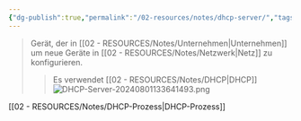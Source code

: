 ```yaml
---
{"dg-publish":true,"permalink":"/02-resources/notes/dhcp-server/","tags":["netzwerk","hardware"],"noteIcon":"","updated":"2024-08-02T02:48:23.567+02:00"}
---
```


>Gerät, der in [[02 - RESOURCES/Notes/Unternehmen\|Unternehmen]] um neue Geräte in [[02 - RESOURCES/Notes/Netzwerk\|Netz]] zu konfigurieren.
>>Es verwendet [[02 - RESOURCES/Notes/DHCP\|DHCP]]
![DHCP-Server-20240801133641493.png](/img/user/02%20-%20RESOURCES/Files/DHCP-Server-20240801133641493.png)

[[02 - RESOURCES/Notes/DHCP-Prozess\|DHCP-Prozess]]

